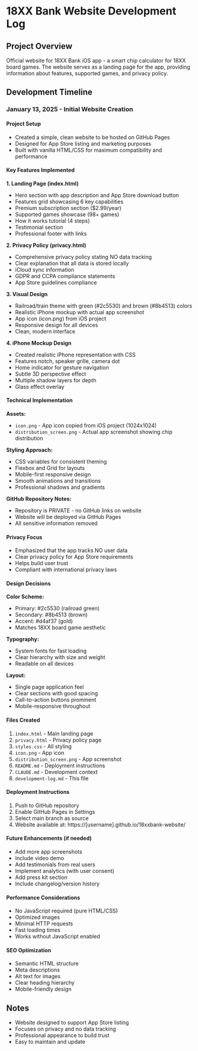 # 18XX Bank Website Development Log

## Project Overview
Official website for 18XX Bank iOS app - a smart chip calculator for 18XX board games. The website serves as a landing page for the app, providing information about features, supported games, and privacy policy.

## Development Timeline

### January 13, 2025 - Initial Website Creation

#### Project Setup
- Created a simple, clean website to be hosted on GitHub Pages
- Designed for App Store listing and marketing purposes
- Built with vanilla HTML/CSS for maximum compatibility and performance

#### Key Features Implemented

**1. Landing Page (index.html)**
- Hero section with app description and App Store download button
- Features grid showcasing 6 key capabilities
- Premium subscription section ($2.99/year)
- Supported games showcase (98+ games)
- How it works tutorial (4 steps)
- Testimonial section
- Professional footer with links

**2. Privacy Policy (privacy.html)**
- Comprehensive privacy policy stating NO data tracking
- Clear explanation that all data is stored locally
- iCloud sync information
- GDPR and CCPA compliance statements
- App Store guidelines compliance

**3. Visual Design**
- Railroad/train theme with green (#2c5530) and brown (#8b4513) colors
- Realistic iPhone mockup with actual app screenshot
- App icon (icon.png) from iOS project
- Responsive design for all devices
- Clean, modern interface

**4. iPhone Mockup Design**
- Created realistic iPhone representation with CSS
- Features notch, speaker grille, camera dot
- Home indicator for gesture navigation
- Subtle 3D perspective effect
- Multiple shadow layers for depth
- Glass effect overlay

#### Technical Implementation

**Assets:**
- `icon.png` - App icon copied from iOS project (1024x1024)
- `distribution_screen.png` - Actual app screenshot showing chip distribution

**Styling Approach:**
- CSS variables for consistent theming
- Flexbox and Grid for layouts
- Mobile-first responsive design
- Smooth animations and transitions
- Professional shadows and gradients

**GitHub Repository Notes:**
- Repository is PRIVATE - no GitHub links on website
- Website will be deployed via GitHub Pages
- All sensitive information removed

#### Privacy Focus
- Emphasized that the app tracks NO user data
- Clear privacy policy for App Store requirements
- Helps build user trust
- Compliant with international privacy laws

#### Design Decisions

**Color Scheme:**
- Primary: #2c5530 (railroad green)
- Secondary: #8b4513 (brown)
- Accent: #d4af37 (gold)
- Matches 18XX board game aesthetic

**Typography:**
- System fonts for fast loading
- Clear hierarchy with size and weight
- Readable on all devices

**Layout:**
- Single page application feel
- Clear sections with good spacing
- Call-to-action buttons prominent
- Mobile-responsive throughout

#### Files Created
1. `index.html` - Main landing page
2. `privacy.html` - Privacy policy page
3. `styles.css` - All styling
4. `icon.png` - App icon
5. `distribution_screen.png` - App screenshot
6. `README.md` - Deployment instructions
7. `CLAUDE.md` - Development context
8. `development-log.md` - This file

#### Deployment Instructions
1. Push to GitHub repository
2. Enable GitHub Pages in Settings
3. Select main branch as source
4. Website available at: https://[username].github.io/18xxbank-website/

#### Future Enhancements (if needed)
- Add more app screenshots
- Include video demo
- Add testimonials from real users
- Implement analytics (with user consent)
- Add press kit section
- Include changelog/version history

#### Performance Considerations
- No JavaScript required (pure HTML/CSS)
- Optimized images
- Minimal HTTP requests
- Fast loading times
- Works without JavaScript enabled

#### SEO Optimization
- Semantic HTML structure
- Meta descriptions
- Alt text for images
- Clear heading hierarchy
- Mobile-friendly design

## Notes
- Website designed to support App Store listing
- Focuses on privacy and no data tracking
- Professional appearance to build trust
- Easy to maintain and update